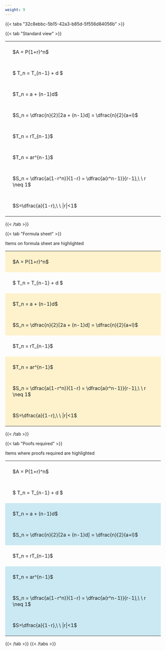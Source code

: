 ```yaml
---
weight: 9
---
```


{{< tabs "32c8ebbc-5b15-42a3-b85d-5f556d84056b" >}}

{{< tab "Standard view" >}}

<style type="text/css">
#T_0805d th.col_heading {
  text-align: left;
  font-size: 1em;
}
#T_0805d td {
  text-align: left;
  font-size: 1em;
  padding: 1.5em;
}
</style>
<table id="T_0805d">
  <thead>
  </thead>
  <tbody>
    <tr>
      <td id="T_0805d_row0_col0" class="data row0 col0" >$A = P(1+r)^n$</td>
    </tr>
    <tr>
      <td id="T_0805d_row1_col0" class="data row1 col0" >$ T_n = T_{n-1} + d $</td>
    </tr>
    <tr>
      <td id="T_0805d_row2_col0" class="data row2 col0" >$T_n = a + (n-1)d$</td>
    </tr>
    <tr>
      <td id="T_0805d_row3_col0" class="data row3 col0" >$S_n = \dfrac{n}{2}[2a + (n-1)d] = \dfrac{n}{2}(a+l)$</td>
    </tr>
    <tr>
      <td id="T_0805d_row4_col0" class="data row4 col0" >$T_n = rT_{n-1}$</td>
    </tr>
    <tr>
      <td id="T_0805d_row5_col0" class="data row5 col0" >$T_n = ar^{n-1}$</td>
    </tr>
    <tr>
      <td id="T_0805d_row6_col0" class="data row6 col0" >$S_n = \dfrac{a(1-r^n)}{1-r} = \dfrac{a(r^n-1)}{r-1},\ \  r \neq 1$</td>
    </tr>
    <tr>
      <td id="T_0805d_row7_col0" class="data row7 col0" >$S=\dfrac{a}{1-r},\ \ |r|<1$</td>
    </tr>
  </tbody>
</table>
{{< /tab >}}

{{< tab "Formula sheet" >}}

Items on formula sheet are highlighted 
<br>
<style type="text/css">
#T_7b2ad th.col_heading {
  text-align: left;
  font-size: 1em;
}
#T_7b2ad td {
  text-align: left;
  font-size: 1em;
  padding: 1.5em;
}
#T_7b2ad_row0_col0, #T_7b2ad_row2_col0, #T_7b2ad_row3_col0, #T_7b2ad_row5_col0, #T_7b2ad_row6_col0, #T_7b2ad_row7_col0 {
  background-color: rgba(255,194,10, 0.2);
}
#T_7b2ad_row1_col0, #T_7b2ad_row4_col0 {
  background-color: rgba(0,0,0,0);
}
</style>
<table id="T_7b2ad">
  <thead>
  </thead>
  <tbody>
    <tr>
      <td id="T_7b2ad_row0_col0" class="data row0 col0" >$A = P(1+r)^n$</td>
    </tr>
    <tr>
      <td id="T_7b2ad_row1_col0" class="data row1 col0" >$ T_n = T_{n-1} + d $</td>
    </tr>
    <tr>
      <td id="T_7b2ad_row2_col0" class="data row2 col0" >$T_n = a + (n-1)d$</td>
    </tr>
    <tr>
      <td id="T_7b2ad_row3_col0" class="data row3 col0" >$S_n = \dfrac{n}{2}[2a + (n-1)d] = \dfrac{n}{2}(a+l)$</td>
    </tr>
    <tr>
      <td id="T_7b2ad_row4_col0" class="data row4 col0" >$T_n = rT_{n-1}$</td>
    </tr>
    <tr>
      <td id="T_7b2ad_row5_col0" class="data row5 col0" >$T_n = ar^{n-1}$</td>
    </tr>
    <tr>
      <td id="T_7b2ad_row6_col0" class="data row6 col0" >$S_n = \dfrac{a(1-r^n)}{1-r} = \dfrac{a(r^n-1)}{r-1},\ \  r \neq 1$</td>
    </tr>
    <tr>
      <td id="T_7b2ad_row7_col0" class="data row7 col0" >$S=\dfrac{a}{1-r},\ \ |r|<1$</td>
    </tr>
  </tbody>
</table>
{{< /tab >}}

{{< tab "Poofs required" >}}

Items where proofs required are highlighted 
<br>
<style type="text/css">
#T_33627 th.col_heading {
  text-align: left;
  font-size: 1em;
}
#T_33627 td {
  text-align: left;
  font-size: 1em;
  padding: 1.5em;
}
#T_33627_row0_col0, #T_33627_row1_col0, #T_33627_row4_col0 {
  background-color: rgba(0,0,0,0);
}
#T_33627_row2_col0, #T_33627_row3_col0, #T_33627_row5_col0, #T_33627_row6_col0, #T_33627_row7_col0 {
  background-color: rgba(0,150,200, 0.2);
}
</style>
<table id="T_33627">
  <thead>
  </thead>
  <tbody>
    <tr>
      <td id="T_33627_row0_col0" class="data row0 col0" >$A = P(1+r)^n$</td>
    </tr>
    <tr>
      <td id="T_33627_row1_col0" class="data row1 col0" >$ T_n = T_{n-1} + d $</td>
    </tr>
    <tr>
      <td id="T_33627_row2_col0" class="data row2 col0" >$T_n = a + (n-1)d$</td>
    </tr>
    <tr>
      <td id="T_33627_row3_col0" class="data row3 col0" >$S_n = \dfrac{n}{2}[2a + (n-1)d] = \dfrac{n}{2}(a+l)$</td>
    </tr>
    <tr>
      <td id="T_33627_row4_col0" class="data row4 col0" >$T_n = rT_{n-1}$</td>
    </tr>
    <tr>
      <td id="T_33627_row5_col0" class="data row5 col0" >$T_n = ar^{n-1}$</td>
    </tr>
    <tr>
      <td id="T_33627_row6_col0" class="data row6 col0" >$S_n = \dfrac{a(1-r^n)}{1-r} = \dfrac{a(r^n-1)}{r-1},\ \  r \neq 1$</td>
    </tr>
    <tr>
      <td id="T_33627_row7_col0" class="data row7 col0" >$S=\dfrac{a}{1-r},\ \ |r|<1$</td>
    </tr>
  </tbody>
</table>
{{< /tab >}}
{{< /tabs >}}